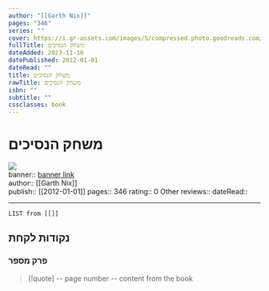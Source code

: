 ```yaml
---
author: "[[Garth Nix]]"
pages: "346"
series: ""
cover: https://i.gr-assets.com/images/S/compressed.photo.goodreads.com/books/1479237941l/32992153._SY475_.jpg
fullTitle: משחק הנסיכים
dateAdded: 2023-11-16
datePublished: 2012-01-01
dateRead: ""
title: משחק הנסיכים
rawTitle: משחק הנסיכים
isbn: ""
subtitle: ""
cssclasses: book
---
```

# משחק הנסיכים

![](https:&#x2F;&#x2F;i.gr-assets.com&#x2F;images&#x2F;S&#x2F;compressed.photo.goodreads.com&#x2F;books&#x2F;1479237941l&#x2F;32992153._SY475_.jpg)  
banner:: [banner link](https:&#x2F;&#x2F;i.gr-assets.com&#x2F;images&#x2F;S&#x2F;compressed.photo.goodreads.com&#x2F;books&#x2F;1479237941l&#x2F;32992153._SY475_.jpg)  
author:: [[Garth Nix]]  
publish:: [[2012-01-01]]
pages:: 346
rating:: 0 
Other reviews:: 
dateRead:: 

<hr  style="clear:both"/>



```dataview
LIST from [[]]
```

## נקודות לקחת 

### פרק מספר
> [!quote] -- page number -- 
>  content from the book




```